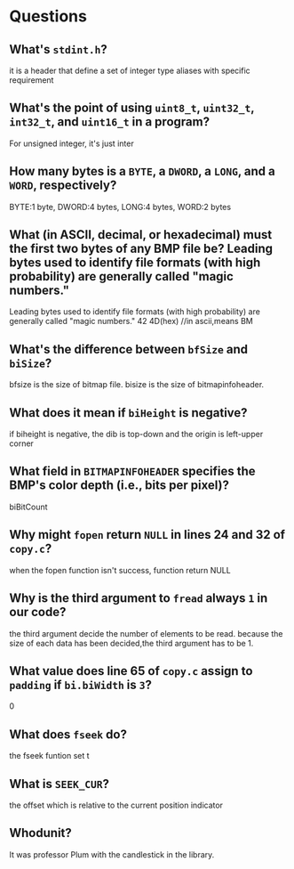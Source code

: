 # Questions

## What's `stdint.h`?

it is a header that define a set of integer type aliases with specific requirement

## What's the point of using `uint8_t`, `uint32_t`, `int32_t`, and `uint16_t` in a program?

For unsigned integer, it's just inter

## How many bytes is a `BYTE`, a `DWORD`, a `LONG`, and a `WORD`, respectively?

BYTE:1 byte, DWORD:4 bytes, LONG:4 bytes, WORD:2 bytes

## What (in ASCII, decimal, or hexadecimal) must the first two bytes of any BMP file be? Leading bytes used to identify file formats (with high probability) are generally called "magic numbers."

Leading bytes used to identify file formats (with high probability) are generally called "magic numbers."
42 4D(hex) //in ascii,means BM

## What's the difference between `bfSize` and `biSize`?

bfsize is the size of bitmap file. bisize is the size of bitmapinfoheader.

## What does it mean if `biHeight` is negative?

if biheight is negative, the dib is top-down and the origin is left-upper corner

## What field in `BITMAPINFOHEADER` specifies the BMP's color depth (i.e., bits per pixel)?

biBitCount

## Why might `fopen` return `NULL` in lines 24 and 32 of `copy.c`?

when the fopen function isn't success, function return NULL

## Why is the third argument to `fread` always `1` in our code?

the third argument decide the number of elements to be read. because the size of each data has been decided,the third argument has to be 1.

## What value does line 65 of `copy.c` assign to `padding` if `bi.biWidth` is `3`?

0

## What does `fseek` do?

the fseek funtion set t

## What is `SEEK_CUR`?

the offset which is relative to the current position indicator

## Whodunit?

It was professor Plum with the candlestick in the library.
